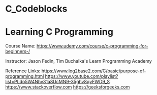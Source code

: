 # C_Codeblocks

# Learning C Programming

Course Name: https://www.udemy.com/course/c-programming-for-beginners-/

Instructor: Jason Fedin, Tim Buchalka's Learn Programming Academy

Reference Links:
https://www.log2base2.com/C/basic/purpose-of-programming.html
https://www.youtube.com/playlist?list=PLdo5W4Nhv31a8UcMN9-35ghv8qyFWD9_S
https://www.stackoverflow.com
https://geeksforgeeks.com

